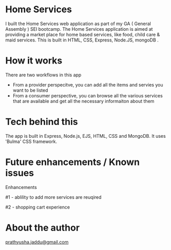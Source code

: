 # Home Services 

I built the Home Services web application as part of my GA ( General Assembly ) SEI bootcamp. The Home Services application is aimed at providing a market place for home based services, like food, child care & maid services. This is built in HTML, CSS, Express, Node.JS, mongoDB . 

# How it works

There are two workflows in this app
 - From a provider perspecitve, you can add all the items and servies you want to be listed
 - From a consumer perspective, you can browse all the various services that are available and get all the necessary informaiton about them

# Tech behind this
The app is built in Express, Node.js, EJS, HTML, CSS and MongoDB. It uses 'Bulma' CSS framework.

# Future enhancements / Known issues

Enhancements

#1 - ablility to add more services are reuqired

#2 - shopping cart experience


# About the author

prathyusha.jaddu@gmail.com
